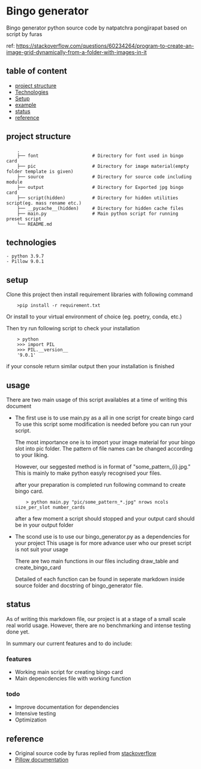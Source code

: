 # Bingo generator

Bingo generator python source code by natpatchra pongjirapat based on script by furas

ref: https://stackoverflow.com/questions/60234264/program-to-create-an-image-grid-dynamically-from-a-folder-with-images-in-it

## table of content
* [project structure](#project-structure)
* [Technologies](#technologies)
* [Setup](#setup)
* [example](#example)
* [status](#status)
* [reference](#reference)

## project structure
```
    .
    ├── font                    # Directory for font used in bingo card
    ├── pic                     # Directory for image material(empty folder template is given)
    ├── source                  # Directory for source code including module
    ├── output                  # Directory for Exported jpg bingo card
    ├── script(hidden)          # Directory for hidden utilities script(eg. mass rename etc.)
    ├── __pycache__(hidden)     # Directory for hidden cache files
    ├── main.py                 # Main python script for running preset script
    └── README.md

```

## technologies

    - python 3.9.7
    - Pillow 9.0.1

## setup
Clone this project then install requirement libraries with following command
```
    >pip install -r requirement.txt
```
Or install to your virtual environment of choice (eg. poetry, conda, etc.)

Then try run following script to check your installation
```
    > python
    >>> import PIL
    >>> PIL.__version__
    '9.0.1'
```
if your console return similar output then your installation is finished

## usage
There are two main usage of this script availables at a time of writing this document
- The first use is to use main.py as a all in one script for create bingo card
    To use this script some modification is needed before you can run your script. 
    
    The most importance one is to import your image material for your bingo slot into pic folder. The pattern of file names can be changed according to your liking. 
    
    However, our seggested method is in format of "some_pattern_{i}.jpg." This is mainly to make python easyly recognised your files.

    after your preparation is completed run following command to create bingo card.
    ```
        > python main.py "pic/some_pattern_*.jpg" nrows ncols size_per_slot number_cards
    ```  
    after a few moment a script should stopped and your output card should be in your output folder

- The scond use is to use our bingo_generator.py as a dependencies for your project
    This usage is for more advance user who our preset script is not suit your usage

    There are two main functions in our files including draw_table and create_bingo_card

    Detailed of each function can be found in seperate markdown inside source folder and docstring of bingo_generator file.

## status
As of writing this markdown file, our project is at a stage of a small scale real world usage. However, there are no benchmarking and intense testing done yet.

In summary our current features and to do include:

### features
* Working main script for creating bingo card
* Main depencdencies file with working function

### todo
* Improve documentation for dependencies
* Intensive testing
* Optimization

## reference
- Original source code by furas replied from [stackoverflow](https://stackoverflow.com/questions/60234264/program-to-create-an-image-grid-dynamically-from-a-folder-with-images-in-it)
- [Pillow documentation](https://pillow.readthedocs.io/en/stable/)
